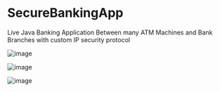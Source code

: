 # SecureBankingApp
Live Java Banking Application Between many ATM Machines and Bank Branches with custom IP security protocol

![image](https://github.com/Pharazz/SecureBankingApp/assets/32317419/23d7a6b1-7a1d-4be4-b1e2-6a9532e6e36f)

![image](https://github.com/Pharazz/SecureBankingApp/assets/32317419/be6bdabc-e513-4655-afb6-6715b2668c52)

![image](https://github.com/Pharazz/SecureBankingApp/assets/32317419/c8b6fb62-60b6-46b9-8e90-668d65f5249c)

